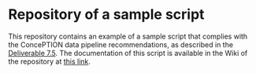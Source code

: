 # Repository of a sample script

This repository contains an example of a sample script that complies with the ConcePTION data pipeline recommendations, as described in the [Deliverable 7.5](https://www.imi-conception.eu/wp-content/uploads/2020/10/ConcePTION-D7.5-Report-on-existing-common-data-models-and-proposals-for-ConcePTION.pdf). The documentation of this script is available in the Wiki of the repository at [this link](https://github.com/IMI-ConcePTION/sample-script/wiki).
